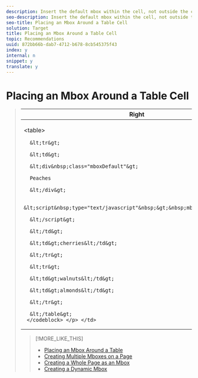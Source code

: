 ```yaml
---
description: Insert the default mbox within the cell, not outside the cell.
seo-description: Insert the default mbox within the cell, not outside the cell.
seo-title: Placing an Mbox Around a Table Cell
solution: Target
title: Placing an Mbox Around a Table Cell
topic: Recommendations
uuid: 872bb66b-dab7-4712-b678-8cb545375f43
index: y
internal: n
snippet: y
translate: y
---
```


# Placing an Mbox Around a Table Cell




><table id="table_16FF5E62AC12497082F2B7E355699C89"> 
 <thead> 
  <tr> 
   <th colname="col1" class="entry"> Right </th> 
   <th colname="col2" class="entry"> Wrong </th> 
  </tr> 
 </thead>
 <tbody> 
  <tr> 
   <td colname="col1"> <p> 
     <codeblock>
       &lt;table&gt; 
       
      &lt;tr&gt; 
       
      &lt;td&gt; 
       
      &lt;div&nbsp;class="mboxDefault"&gt; 
       
      Peaches 
       
      &lt;/div&gt; 
       
      &lt;script&nbsp;type="text/javascript"&nbsp;&gt;&nbsp;mboxCreate('myMbox'); 
       
      &lt;/script&gt; 
       
      &lt;/td&gt; 
       
      &lt;td&gt;cherries&lt;/td&gt; 
       
      &lt;/tr&gt; 
       
      &lt;tr&gt; 
       
      &lt;td&gt;walnuts&lt;/td&gt; 
       
      &lt;td&gt;almonds&lt;/td&gt; 
       
      &lt;/tr&gt; 
       
      &lt;/table&gt; 
     </codeblock> </p> </td> 
   <td colname="col2"> <p> 
     <codeblock>
       &lt;table&gt; 
       
      &lt;tr&gt; 
       
      &lt;div&nbsp;class="mboxDefault"&gt; 
       
      &lt;td&gt;&nbsp;peaches&nbsp;&gt;&nbsp;&lt;/td&gt; 
       
      &lt;/div&gt; 
       
      &lt;td&gt;cherries&lt;/td&gt; 
       
      &lt;/tr&gt; 
       
      &lt;tr&gt; 
       
      &lt;td&gt;walnuts&lt;/td&gt; 
       
      &lt;td&gt;almonds&lt;/td&gt; 
       
      &lt;/tr&gt; 
       
      &lt;/table&gt; 
     </codeblock> </p> </td> 
  </tr> 
 </tbody> 
</table>

>[!MORE_LIKE_THIS]
>
>* [ Placing an Mbox Around a Table ](r_Placing_an_Mbox_Around_a_Table.md#reference_361F35DEA8CC4E2B87B470F72C9E344F)
>* [ Creating Multiple Mboxes on a Page ](c_Creating_Multiple_Mboxes_on_a_Page.md#concept_4AC9A22530C44C7580877B5DD4C5F863)
>* [ Creating a Whole Page as an Mbox ](r_Creating_a_Whole_Page_as_an_Mbox.md#reference_F3E59E7326D946E4897AE41C3A6B40CE)
>* [ Creating a Dynamic Mbox ](r_Creating_a_Dynamic_Mbox.md#reference_60A14E7EB8754383B2DC6A7E4D531AB4)
